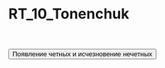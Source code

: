 # RT_10_Tonenchuk
<!DOCTYPE html>
<html>
<head>
<script src="http://code.jquery.com/jquery-latest.js"></script>

<script>
$(document).ready(function () {
   $("button").click(function () {
      var i=1;
      do{
    $(".p2").fadeToggle();
      i++;
   if(i%2==0){
   $(".p1").fadeToggle();}
   }
   while(i<2000)
   $(".p1").hide();
 });
});
</script>

</head>
<body>
<p class="p1"style="display:none">1</p>
<p class="p2" style="display:none">2</p>
<p class="p1"style="display:none">1</p>
<p class="p2" style="display:none">2</p>
<p class="p1"style="display:none">1</p>
<p class="p2" style="display:none">2</p>
<p class="p1"style="display:none">1</p>
<p class="p2" style="display:none">2</p>
<p class="p1"style="display:none">1</p>
<p class="p2" style="display:none">2</p>
<p class="p1"style="display:none">1</p>
<p class="p2" style="display:none">2</p>
</body>
<br><br><button>Появление четных и исчезновение нечетных</button>
</html
